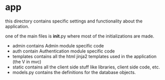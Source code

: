 # app
this directory contains specific settings and functionality about the application.

one of the main files is __init__.py where most of the initializations are made.
- admin contains Admin module specific code
- auth contain Authentication module specific code
- templates contains all the html jinja2 templates used in the application (the V in mvc)
- static contains all the client side stuff like libraries, client side code, etc.
- models.py contains the definitions for the database objects.